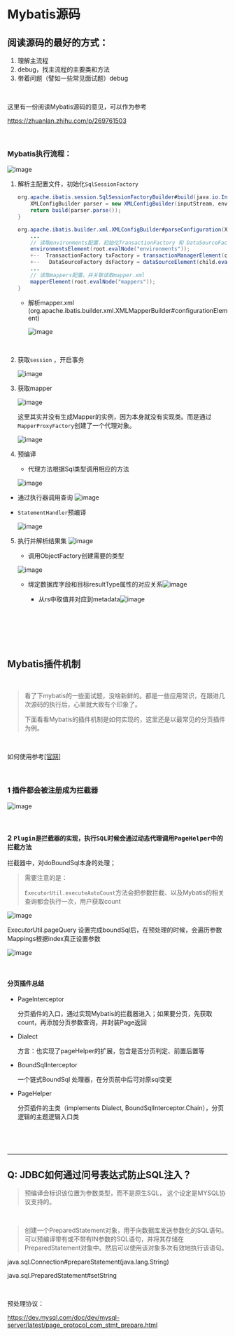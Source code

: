 # Mybatis源码

## 阅读源码的最好的方式：

1. 理解主流程
2. debug，找主流程的主要类和方法
3. 带着问题（譬如一些常见面试题）debug

‍

这里有一份阅读Mybatis源码的意见，可以作为参考

https://zhuanlan.zhihu.com/p/269761503

‍

### Mybatis执行流程：

​![image](assets/image-20231130162207-amricr9.png)​

1. 解析主配置文件，初始化`SqlSessionFactory`​​​

    ```java
    org.apache.ibatis.session.SqlSessionFactoryBuilder#build(java.io.InputStream, java.lang.String, java.util.Properties) {
    	XMLConfigBuilder parser = new XMLConfigBuilder(inputStream, environment, properties);
        return build(parser.parse());
    }

    org.apache.ibatis.builder.xml.XMLConfigBuilder#parseConfiguration(XNode root) { 
    	...
    	// 读取environments配置，初始化TransactionFactory 和 DataSourceFactory 
    	environmentsElement(root.evalNode("environments"));
    	+--  TransactionFactory txFactory = transactionManagerElement(child.evalNode("transactionManager"));
        +--   DataSourceFactory dsFactory = dataSourceElement(child.evalNode("dataSource"));
    	...
    	// 读取mappers配置，并关联读取mapper.xml
    	mapperElement(root.evalNode("mappers"));
    }
    ```

    * 解析mapper.xml (org.apache.ibatis.builder.xml.XMLMapperBuilder#configurationElement)

      ​![image](assets/image-20231130153853-ui2udcs.png)​

   ‍
2. 获取`session`​​​ ，开启事务

   ​![image](assets/image-20231130154646-n3tfgm6.png)​

3. 获取mapper

   ​![image](assets/image-20231130160711-ora87uk.png)​

   这里其实并没有生成Mapper的实例，因为本身就没有实现类。而是通过`MapperProxyFactory`​创建了一个代理对象。

   ​![image](assets/image-20231130161537-k6jp4kq.png)​

4. 预编译

    * 代理方法根据Sql类型调用相应的方法

   ![image](assets/image-20231130161950-nthyx0q.png)	​

* 通过执行器调用查询	 ![image](assets/image-20231130162334-wq8knl7.png)​

* ​`StatementHandler`​预编译

  ​![image](assets/image-20231130163419-dlucov7.png)​

5. 执行并解析结果集	​![image](assets/image-20231130163626-b3ijn8u.png)​

    * 调用ObjectFactory创建需要的类型

   ​![image](assets/image-20231130165000-f9u4xav.png)​

    * 绑定数据库字段和目标resultType属性的对应关系![image](assets/image-20231130165557-5lors2o.png)​

        * 从rs中取值并对应到metadata​![image](assets/image-20231130170131-pfyz6vu.png)​

      ‍

‍

‍

## Mybatis插件机制

‍

> 看了下mybatis的一些面试题，没啥新鲜的。都是一些应用常识，在跟进几次源码的执行后，心里就大致有个印象了。
>
> 下面看看Mybatis的插件机制是如何实现的，这里还是以最常见的分页插件为例。

‍

如何使用参考[[官网]](https://pagehelper.github.io/docs/howtouse/)

‍

### 1 插件都会被注册成为拦截器

​![image](assets/image-20231204111109-ayhkc67.png)​

‍

### 2 `Plugin是拦截器的实现，执行SQL时候会通过动态代理调用PageHelper中的拦截方法`​

拦截器中，对doBoundSql本身的处理；

>  需要注意的是：
>
> ​`ExecutorUtil.executeAutoCount`​ 方法会把参数拦截、以及Mybatis的相关查询都会执行一次，用户获取count

​![image](assets/image-20231204162214-4g1bw2e.png)​

ExecutorUtil.pageQuery 设置完成boundSql后，在预处理的时候，会遍历参数Mappings根据index真正设置参数

​![image](assets/image-20231204174826-1q081wx.png)​

​​

#### 分页插件总结

* PageInterceptor

  分页插件的入口，通过实现Mybatis的拦截器进入；如果要分页，先获取count，再添加分页参数查询，并封装Page返回
* Dialect

  方言：也实现了pageHelper的扩展，包含是否分页判定、前置后置等
* BoundSqlInterceptor

  一个链式BoundSql 处理器，在分页前中后可对原sql变更
* PageHelper

  分页插件的主类（implements Dialect, BoundSqlInterceptor.Chain），分页逻辑的主题逻辑入口类

  ‍

‍

---

## Q: JDBC如何通过问号表达式防止SQL注入？

>  预编译会标识该位置为参数类型，而不是原生SQL， 这个设定是MYSQL协议支持的。

‍

>  创建一个PreparedStatement对象，用于向数据库发送参数化的SQL语句。 可以预编译带有或不带有IN参数的SQL语句，并将其存储在PreparedStatement对象中。然后可以使用该对象多次有效地执行该语句。

java.sql.Connection#prepareStatement(java.lang.String)

java.sql.PreparedStatement#setString

‍

预处理协议：

https://dev.mysql.com/doc/dev/mysql-server/latest/page_protocol_com_stmt_prepare.html

‍

‍

‍
